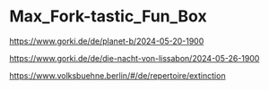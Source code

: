 # Max_Fork-tastic_Fun_Box

https://www.gorki.de/de/planet-b/2024-05-20-1900

https://www.gorki.de/de/die-nacht-von-lissabon/2024-05-26-1900

https://www.volksbuehne.berlin/#/de/repertoire/extinction
